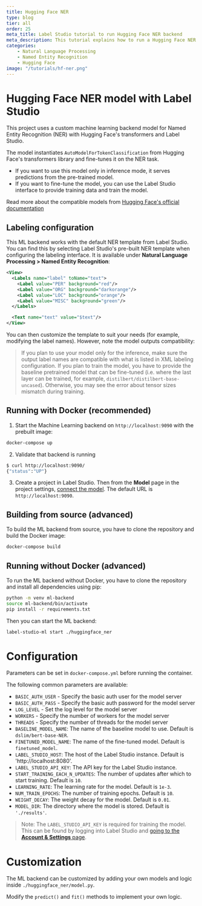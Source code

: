 ```yaml
---
title: Hugging Face NER
type: blog
tier: all
order: 25
meta_title: Label Studio tutorial to run Hugging Face NER backend
meta_description: This tutorial explains how to run a Hugging Face NER backend in Label Studio. 
categories:
    - Natural Language Processing
    - Named Entity Recognition
    - Hugging Face
image: "/tutorials/hf-ner.png"
---
```


<!--

-->

# Hugging Face NER model with Label Studio

This project uses a custom machine learning backend model for Named Entity Recognition (NER) with Hugging Face's transformers and Label Studio.

The model instantiates `AutoModelForTokenClassification` from Hugging Face's transformers library and fine-tunes it on the NER task.

- If you want to use this model only in inference mode, it serves predictions from the pre-trained model. 
- If you want to fine-tune the model, you can use the Label Studio interface to provide training data and train the model.

Read more about the compatible models from [Hugging Face's official documentation](https://huggingface.co/docs/transformers/en/tasks/token_classification)


## Labeling configuration

This ML backend works with the default NER template from Label Studio. You can find this by selecting Label Studio's pre-built NER template when configuring the labeling interface. It is available under **Natural Language Processing > Named Entity Recognition**:

```xml
<View>
  <Labels name="label" toName="text">
    <Label value="PER" background="red"/>
    <Label value="ORG" background="darkorange"/>
    <Label value="LOC" background="orange"/>
    <Label value="MISC" background="green"/>
  </Labels>

  <Text name="text" value="$text"/>
</View>
```

You can then customize the template to suit your needs (for example, modifying the label names). However, note the model outputs compatibility:

> If you plan to use your model only for the inference, make sure the output label names are compatible with what is listed in XML labeling configuration. If you plan to train the model, you have to provide the baseline pretrained model that can be fine-tuned (i.e. where the last layer can be trained, for example, `distilbert/distilbert-base-uncased`). Otherwise, you may see the error about tensor sizes mismatch during training.

## Running with Docker (recommended)

1. Start the Machine Learning backend on `http://localhost:9090` with the prebuilt image:

```bash
docker-compose up
```

2. Validate that backend is running

```bash
$ curl http://localhost:9090/
{"status":"UP"}
```

3. Create a project in Label Studio. Then from the **Model** page in the project settings, [connect the model](https://labelstud.io/guide/ml#Connect-the-model-to-Label-Studio). The default URL is `http://localhost:9090`.


## Building from source (advanced)

To build the ML backend from source, you have to clone the repository and build the Docker image:

```bash
docker-compose build
```

## Running without Docker (advanced)

To run the ML backend without Docker, you have to clone the repository and install all dependencies using pip:

```bash
python -m venv ml-backend
source ml-backend/bin/activate
pip install -r requirements.txt
```

Then you can start the ML backend:

```bash
label-studio-ml start ./huggingface_ner
```

# Configuration

Parameters can be set in `docker-compose.yml` before running the container.


The following common parameters are available:
- `BASIC_AUTH_USER` - Specify the basic auth user for the model server
- `BASIC_AUTH_PASS` - Specify the basic auth password for the model server
- `LOG_LEVEL` - Set the log level for the model server
- `WORKERS` - Specify the number of workers for the model server
- `THREADS` - Specify the number of threads for the model server
- `BASELINE_MODEL_NAME`: The name of the baseline model to use. Default is `dslim/bert-base-NER`.
- `FINETUNED_MODEL_NAME`: The name of the fine-tuned model. Default is `finetuned_model`.
- `LABEL_STUDIO_HOST`: The host of the Label Studio instance. Default is 'http://localhost:8080'.
- `LABEL_STUDIO_API_KEY`: The API key for the Label Studio instance.
- `START_TRAINING_EACH_N_UPDATES`: The number of updates after which to start training. Default is `10`.
- `LEARNING_RATE`: The learning rate for the model. Default is `1e-3`.
- `NUM_TRAIN_EPOCHS`: The number of training epochs. Default is `10`.
- `WEIGHT_DECAY`: The weight decay for the model. Default is `0.01`.
- `MODEL_DIR`: The directory where the model is stored. Default is `'./results'`.

> Note: The `LABEL_STUDIO_API_KEY` is required for training the model. This can be found by logging
  into Label Studio and [going to the **Account & Settings** page](https://labelstud.io/guide/user_account#Access-token). 

# Customization

The ML backend can be customized by adding your own models and logic inside `./huggingface_ner/model.py`.

Modify the `predict()` and `fit()` methods to implement your own logic.